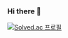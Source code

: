 ### Hi there 👋



[![Solved.ac 프로필](http://mazassumnida.wtf/api/v2/generate_badge?boj=denshol)](https://solved.ac/denshol)

<!--
**denshol/denshol** is a ✨ _special_ ✨ repository because its `README.md` (this file) appears on your GitHub profile.

Here are some ideas to get you started:

- 🔭 I’m currently working on ...
- 🌱 I’m currently learning ...
- 👯 I’m looking to collaborate on ...
- 🤔 I’m looking for help with ...
- 💬 Ask me about ...
- 📫 How to reach me: ...
- 😄 Pronouns: ...
- ⚡ Fun fact: ...
-->
